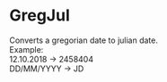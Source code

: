 # GregJul
Converts a gregorian date to julian date.
<br>
Example:<br>
12.10.2018 -> 2458404<br>
DD/MM/YYYY -> JD<br>
